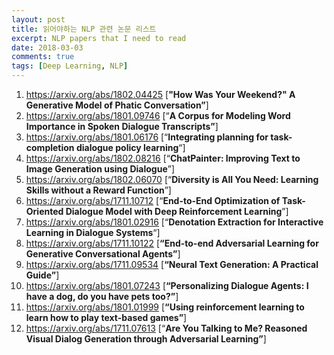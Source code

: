 ```yaml
---
layout: post
title: 읽어야하는 NLP 관련 논문 리스트
excerpt: NLP papers that I need to read
date: 2018-03-03
comments: true
tags: [Deep Learning, NLP]
---
```


1. <https://arxiv.org/abs/1802.04425> [**"How Was Your Weekend?" A Generative Model of Phatic Conversation”**]
2. <https://arxiv.org/abs/1801.09746> [“**A Corpus for Modeling Word Importance in Spoken Dialogue Transcripts”**]
3. <https://arxiv.org/abs/1801.06176> [“**Integrating planning for task-completion dialogue policy learning**“]
4. <https://arxiv.org/abs/1802.08216> [“**ChatPainter: Improving Text to Image Generation using Dialogue**”]
5. <https://arxiv.org/abs/1802.06070> [“**Diversity is All You Need: Learning Skills without a Reward Function**”]
6. <https://arxiv.org/abs/1711.10712> [“**End-to-End Optimization of Task-Oriented Dialogue Model with Deep Reinforcement Learning**”]
7. <https://arxiv.org/abs/1801.02916> [“**Denotation Extraction for Interactive Learning in Dialogue Systems**“]
8. https://arxiv.org/abs/1711.10122 [**“End-to-end Adversarial Learning for Generative Conversational Agents”**]
9. https://arxiv.org/abs/1711.09534 [**“Neural Text Generation: A Practical Guide”**]
10. https://arxiv.org/abs/1801.07243 [**“Personalizing Dialogue Agents: I have a dog, do you have pets too?”**]
11. https://arxiv.org/abs/1801.01999 [**“Using reinforcement learning to learn how to play text-based games”**]
12. <https://arxiv.org/abs/1711.07613> [“**Are You Talking to Me? Reasoned Visual Dialog Generation through Adversarial Learning”**]

